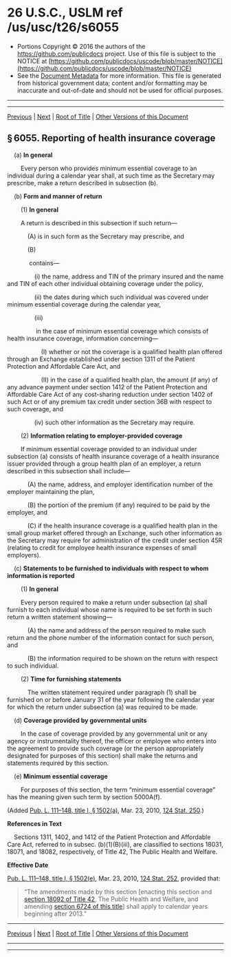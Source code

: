 ---
---

# 26 U.S.C., USLM ref /us/usc/t26/s6055

* Portions Copyright © 2016 the authors of the https://github.com/publicdocs project.
  Use of this file is subject to the NOTICE at [https://github.com/publicdocs/uscode/blob/master/NOTICE](https://github.com/publicdocs/uscode/blob/master/NOTICE)
* See the [Document Metadata](././../../../../../../../..//README.md) for more information.
  This file is generated from historical government data; content and/or formatting may be inaccurate and out-of-date and should not be used for official purposes.

----------
----------

[Previous](./../../../../../../../..//us/usc/t26/stF/ch61/schA/ptIII/sptD/m__us_usc_t26_stF_ch61_schA_ptIII_sptD.md) | [Next](./../../../../../../../..//us/usc/t26/stF/ch61/schA/ptIII/sptD/m__us_usc_t26_s6056.md) | [Root of Title](./../../../../../../../../) | [Other Versions of this Document](https://publicdocs.github.io/go/links?ns=uslm&ref=%2Fus%2Fusc%2Ft26%2Fs6055)

## § 6055. Reporting of health insurance coverage

    (a) __In general__ 

        Every person who provides minimum essential coverage to an individual during a calendar year shall, at such time as the Secretary may prescribe, make a return described in subsection (b).

    (b) __Form and manner of return__ 

        (1) __In general__ 

        A return is described in this subsection if such return—

            (A) is in such form as the Secretary may prescribe, and

            (B)

             contains—

                (i) the name, address and TIN of the primary insured and the name and TIN of each other individual obtaining coverage under the policy,

                (ii) the dates during which such individual was covered under minimum essential coverage during the calendar year,

                (iii)

                 in the case of minimum essential coverage which consists of health insurance coverage, information concerning—

                    (I) whether or not the coverage is a qualified health plan offered through an Exchange established under section 1311 of the Patient Protection and Affordable Care Act, and

                    (II) in the case of a qualified health plan, the amount (if any) of any advance payment under section 1412 of the Patient Protection and Affordable Care Act of any cost-sharing reduction under section 1402 of such Act or of any premium tax credit under section 36B with respect to such coverage, and

                (iv) such other information as the Secretary may require.

        (2) __Information relating to employer-provided coverage__ 

        If minimum essential coverage provided to an individual under subsection (a) consists of health insurance coverage of a health insurance issuer provided through a group health plan of an employer, a return described in this subsection shall include—

            (A) the name, address, and employer identification number of the employer maintaining the plan,

            (B) the portion of the premium (if any) required to be paid by the employer, and

            (C) if the health insurance coverage is a qualified health plan in the small group market offered through an Exchange, such other information as the Secretary may require for administration of the credit under section 45R (relating to credit for employee health insurance expenses of small employers).

    (c) __Statements to be furnished to individuals with respect to whom information is reported__ 

        (1) __In general__ 

        Every person required to make a return under subsection (a) shall furnish to each individual whose name is required to be set forth in such return a written statement showing—

            (A) the name and address of the person required to make such return and the phone number of the information contact for such person, and

            (B) the information required to be shown on the return with respect to such individual.

        (2) __Time for furnishing statements__ 

            The written statement required under paragraph (1) shall be furnished on or before January 31 of the year following the calendar year for which the return under subsection (a) was required to be made.

    (d) __Coverage provided by governmental units__ 

        In the case of coverage provided by any governmental unit or any agency or instrumentality thereof, the officer or employee who enters into the agreement to provide such coverage (or the person appropriately designated for purposes of this section) shall make the returns and statements required by this section.

    (e) __Minimum essential coverage__ 

        For purposes of this section, the term “minimum essential coverage” has the meaning given such term by section 5000A(f).

(Added [Pub. L. 111–148, title I, § 1502(a)][/us/pl/111/148/s1502/a], Mar. 23, 2010, [124 Stat. 250][/us/stat/124/250].)

 __References in Text__ 

    Sections 1311, 1402, and 1412 of the Patient Protection and Affordable Care Act, referred to in subsec. (b)(1)(B)(iii), are classified to sections 18031, 18071, and 18082, respectively, of Title 42, The Public Health and Welfare.

 __Effective Date__ 

[Pub. L. 111–148, title I, § 1502(e)][/us/pl/111/148/s1502/e], Mar. 23, 2010, [124 Stat. 252][/us/stat/124/252], provided that: 

> “The amendments made by this section \[enacting this section and [section 18092 of Title 42][/us/usc/t42/s18092], The Public Health and Welfare, and amending [section 6724 of this title][/us/usc/t26/s6724]\] shall apply to calendar years beginning after 2013.”

----------

[Previous](./../../../../../../../..//us/usc/t26/stF/ch61/schA/ptIII/sptD/m__us_usc_t26_stF_ch61_schA_ptIII_sptD.md) | [Next](./../../../../../../../..//us/usc/t26/stF/ch61/schA/ptIII/sptD/m__us_usc_t26_s6056.md) | [Root of Title](./../../../../../../../../) | [Other Versions of this Document](https://publicdocs.github.io/go/links?ns=uslm&ref=%2Fus%2Fusc%2Ft26%2Fs6055)

----------
----------

[/us/pl/111/148/s1502/a]: https://publicdocs.github.io/go/links?ns=uslm&ref=%2Fus%2Fpl%2F111%2F148%2Fs1502%2Fa
[/us/stat/124/250]: https://publicdocs.github.io/go/links?ns=uslm&ref=%2Fus%2Fstat%2F124%2F250
[/us/pl/111/148/s1502/e]: https://publicdocs.github.io/go/links?ns=uslm&ref=%2Fus%2Fpl%2F111%2F148%2Fs1502%2Fe
[/us/stat/124/252]: https://publicdocs.github.io/go/links?ns=uslm&ref=%2Fus%2Fstat%2F124%2F252
[/us/usc/t42/s18092]: https://publicdocs.github.io/go/links?ns=uslm&ref=%2Fus%2Fusc%2Ft42%2Fs18092
[/us/usc/t26/s6724]: https://publicdocs.github.io/go/links?ns=uslm&ref=%2Fus%2Fusc%2Ft26%2Fs6724


